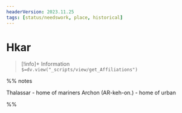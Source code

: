 ```yaml
---
headerVersion: 2023.11.25
tags: [status/needswork, place, historical]
---
```

# Hkar
>[!info]+ Information  
> `$=dv.view("_scripts/view/get_Affiliations")`

%% notes

 Thalassar - home of mariners
 Archon (AR-keh-on.) - home of urban 

%%